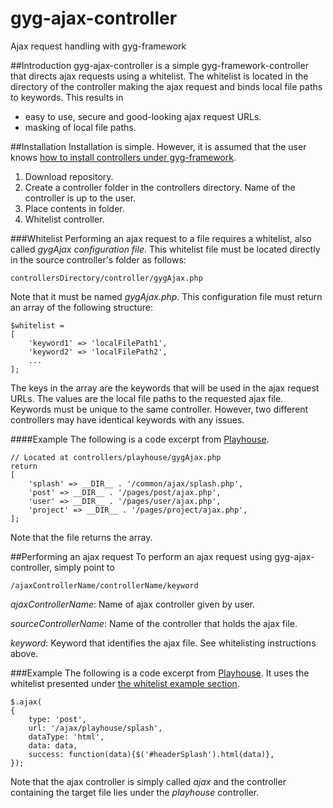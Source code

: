 gyg-ajax-controller
===================

Ajax request handling with gyg-framework



##Introduction
gyg-ajax-controller is a simple gyg-framework-controller that directs ajax requests using a whitelist. The whitelist is located in the directory of the controller making the ajax request and binds local file paths to keywords. This results in

* easy to use, secure and good-looking ajax request URLs.
* masking of local file paths.


##Installation
Installation is simple. However, it is assumed that the user knows [how to install controllers under gyg-framework](https://github.com/MickeMakaron/gyg-framework#controller-setup "controller installlation instructions"). 

1. Download repository.
2. Create a controller folder in the controllers directory. Name of the controller is up to the user.
3. Place contents in folder.
4. Whitelist controller.

###Whitelist
Performing an ajax request to a file requires a whitelist, also called _gygAjax configuration file_. This whitelist file must be located directly in the source controller's folder as follows:
    
    controllersDirectory/controller/gygAjax.php
    
Note that it must be named _gygAjax.php_. This configuration file must return an array of the following structure:

    $whitelist =
    [
        'keyword1' => 'localFilePath1',
        'keyword2' => 'localFilePath2',
        ...
    ];
    
The keys in the array are the keywords that will be used in the ajax request URLs. The values are the local file paths to the requested ajax file. Keywords must be unique to the same controller. However, two different controllers may have identical keywords with any issues.

####Example
The following is a code excerpt from [Playhouse](http://mikael.hernvall.com "Playhouse").

    // Located at controllers/playhouse/gygAjax.php
    return 
    [
        'splash' => __DIR__ . '/common/ajax/splash.php',
    	'post' => __DIR__ . '/pages/post/ajax.php',
    	'user' => __DIR__ . '/pages/user/ajax.php',
    	'project' => __DIR__ . '/pages/project/ajax.php',
    ];

Note that the file returns the array.

##Performing an ajax request
To perform an ajax request using gyg-ajax-controller, simply point to 

    /ajaxControllerName/controllerName/keyword
    
_ajaxControllerName_: Name of ajax controller given by user.

_sourceControllerName_: Name of the controller that holds the ajax file.

_keyword_: Keyword that identifies the ajax file. See whitelisting instructions above.

###Example
The following is a code excerpt from [Playhouse](http://mikael.hernvall.com "Playhouse"). It uses the whitelist presented under [the whitelist example section](DERP "whitelist example").

	$.ajax(
	{
		type: 'post',
		url: '/ajax/playhouse/splash',
		dataType: 'html',
		data: data,
		success: function(data){$('#headerSplash').html(data)},
	});

Note that the ajax controller is simply called _ajax_ and the controller containing the target file lies under the _playhouse_ controller.
